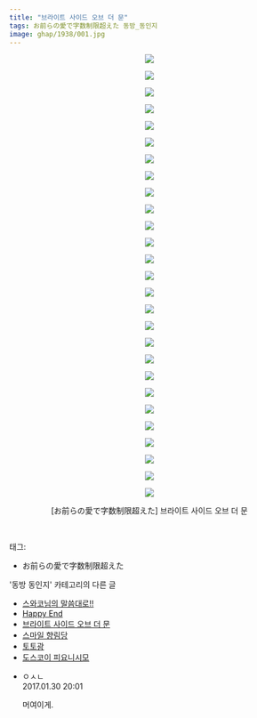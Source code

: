 ```yaml
---
title: "브라이트 사이드 오브 더 문"
tags: お前らの愛で字数制限超えた 동방_동인지
image: ghap/1938/001.jpg
---
```

<div class="article">
<p style="text-align: center; clear: none; float: none;"><img src="{{ site.nasurl }}/ghap/1938/001.jpg"/></p>
<p style="text-align: center; clear: none; float: none;"><img src="{{ site.nasurl }}/ghap/1938/002.jpg"/></p>
<p style="text-align: center; clear: none; float: none;"><img src="{{ site.nasurl }}/ghap/1938/003.jpg"/></p>
<p style="text-align: center; clear: none; float: none;"><img src="{{ site.nasurl }}/ghap/1938/004.jpg"/></p>
<p style="text-align: center; clear: none; float: none;"><img src="{{ site.nasurl }}/ghap/1938/005.jpg"/></p>
<p style="text-align: center; clear: none; float: none;"><img src="{{ site.nasurl }}/ghap/1938/006.jpg"/></p>
<p style="text-align: center; clear: none; float: none;"><img src="{{ site.nasurl }}/ghap/1938/007.jpg"/></p>
<p style="text-align: center; clear: none; float: none;"><img src="{{ site.nasurl }}/ghap/1938/008.jpg"/></p>
<p style="text-align: center; clear: none; float: none;"><img src="{{ site.nasurl }}/ghap/1938/009.jpg"/></p>
<p style="text-align: center; clear: none; float: none;"><img src="{{ site.nasurl }}/ghap/1938/010.jpg"/></p>
<p style="text-align: center; clear: none; float: none;"><img src="{{ site.nasurl }}/ghap/1938/011.jpg"/></p>
<p style="text-align: center; clear: none; float: none;"><img src="{{ site.nasurl }}/ghap/1938/012.jpg"/></p>
<p style="text-align: center; clear: none; float: none;"><img src="{{ site.nasurl }}/ghap/1938/013.jpg"/></p>
<p style="text-align: center; clear: none; float: none;"><img src="{{ site.nasurl }}/ghap/1938/014.jpg"/></p>
<p style="text-align: center; clear: none; float: none;"><img src="{{ site.nasurl }}/ghap/1938/015.jpg"/></p>
<p style="text-align: center; clear: none; float: none;"><img src="{{ site.nasurl }}/ghap/1938/016.jpg"/></p>
<p style="text-align: center; clear: none; float: none;"><img src="{{ site.nasurl }}/ghap/1938/017.jpg"/></p>
<p style="text-align: center; clear: none; float: none;"><img src="{{ site.nasurl }}/ghap/1938/018.jpg"/></p>
<p style="text-align: center; clear: none; float: none;"><img src="{{ site.nasurl }}/ghap/1938/019.jpg"/></p>
<p style="text-align: center; clear: none; float: none;"><img src="{{ site.nasurl }}/ghap/1938/020.jpg"/></p>
<p style="text-align: center; clear: none; float: none;"><img src="{{ site.nasurl }}/ghap/1938/021.jpg"/></p>
<p style="text-align: center; clear: none; float: none;"><img src="{{ site.nasurl }}/ghap/1938/022.jpg"/></p>
<p style="text-align: center; clear: none; float: none;"><img src="{{ site.nasurl }}/ghap/1938/023.jpg"/></p>
<p style="text-align: center; clear: none; float: none;"><img src="{{ site.nasurl }}/ghap/1938/024.jpg"/></p>
<p style="text-align: center; clear: none; float: none;"><img src="{{ site.nasurl }}/ghap/1938/025.jpg"/></p>
<p style="text-align: center; clear: none; float: none;"><img src="{{ site.nasurl }}/ghap/1938/026.jpg"/></p>
<p style="text-align: center; clear: none; float: none;"><img src="{{ site.nasurl }}/ghap/1938/027.jpg"/></p>
<p style="text-align: center; clear: none; float: none;">[お前らの愛で字数制限超えた] 브라이트 사이드 오브 더 문</p>
<p><br/></p>
</div><div class="tagTrail">
<p>태그: </p>
<ul>
<li>お前らの愛で字数制限超えた</li>
</ul>
</div><div class="another">
<p>'동방 동인지' 카테고리의 다른 글</p>
<ul>
<li><a href="/2016-08-31-ghap_1940">스와코님의 말씀대로!!</a></li>
<li><a href="/2016-08-31-ghap_1939">Happy End</a></li>
<li><a href="/2016-08-31-ghap_1938">브라이트 사이드 오브 더 문</a></li>
<li><a href="/2016-08-31-ghap_1936">스마일 향림당</a></li>
<li><a href="/2016-08-31-ghap_1935">토토광</a></li>
<li><a href="/2016-08-31-ghap_1934">도스코이 피요니시모</a></li>
</ul>
</div><div class="cb_module cb_fluid">
<div class="cb_wrt cb_profile">
<div class="comment">
<ul>
<li class="cb_thumb_off" id="comment14903028">
<div class="cb_comment_area">
<div class="cb_info_area">
<div class="cb_section">
<span class="cb_nick_name">ㅇㅅㄴ</span>
</div>
<div class="cb_section">
<span class="cb_date">2017.01.30 20:01 </span>
</div>
</div>
<div class="cb_dsc_comment">
<p class="cb_dsc">
											머여이게. 
										</p>
</div>
</div></li>
</ul>
</div>
</div><!-- commentList close -->
</div>